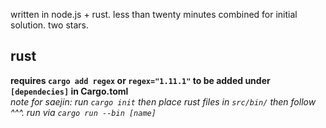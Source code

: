 written in node.js + rust.
less than twenty minutes combined for initial solution.
two stars.

## rust
**requires `cargo add regex` or `regex="1.11.1"` to be added under `[dependecies]` in Cargo.toml** <br>
*note for saejin: run `cargo init` then place rust files in `src/bin/` then follow ^^^. run via `cargo run --bin [name]`*
